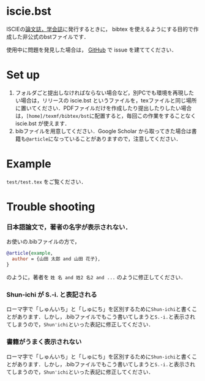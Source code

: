 # iscie.bst

ISCIEの[論文誌，学会誌](https://www.iscie.or.jp/pub/journal)に発行するときに， bibtex を使えるようにする目的で作成した非公式のbstファイルです．

使用中に問題を発見した場合は， [GitHub](https://github.com/knttnk/sci_bst) で issue を建ててください．

# Set up

1. フォルダごと提出しなければならない場合など，別PCでも環境を再現したい場合は，リリースの iscie.bst というファイルを，texファイルと同じ場所に置いてください．PDFファイルだけを作成したり提出したりしたい場合は，`[home]/texmf/bibtex/bst`に配置すると，毎回この作業をすることなく iscie.bst が使えます．
2. bibファイルを用意してください．Google Scholar から取ってきた場合は書籍も`@article`になっていることがありますので，注意してください．

# Example
`test/test.tex` をご覧ください．

# Trouble shooting
### 日本語論文で，著者の名字が表示されない．
お使いの.bibファイルの方で，
```bib
@article{example,
  author = {山田 太郎 and 山田 花子},
}
```
のように，著者を `姓 名 and 姓2 名2 and ...` のように修正してください．

### Shun-ichi が S.-i. と表記される
ローマ字で「しゅんいち」と「しゅにち」を区別するために`Shun-ichi`と書くことがあります．しかし，.bibファイルでもこう書いてしまうと`S.-i.`と表示されてしまうので，`Shun'ichi`といった表記に修正してください．

### 書籍がうまく表示されない
ローマ字で「しゅんいち」と「しゅにち」を区別するために`Shun-ichi`と書くことがあります．しかし，.bibファイルでもこう書いてしまうと`S.-i.`と表示されてしまうので，`Shun'ichi`といった表記に修正してください．
